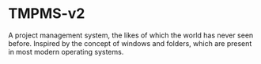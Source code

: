 # TMPMS-v2
A project management system, the likes of which the world has never seen before. Inspired by the concept of windows and folders, which are present in most modern operating systems.

